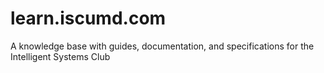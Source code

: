 # learn.iscumd.com
A knowledge base with guides, documentation, and specifications for the Intelligent Systems Club

